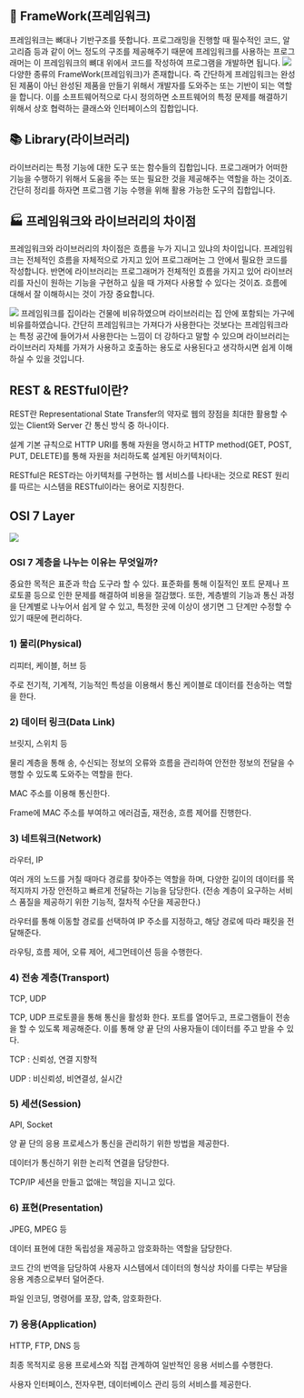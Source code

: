 ## 🚗 FrameWork(프레임워크)

프레임워크는 뼈대나 기반구조를 뜻합니다. 
프로그래밍을 진행할 때 필수적인 코드, 알고리즘 등과 같이 어느 정도의 구조를 제공해주기 때문에 
프레임워크를 사용하는 프로그래머는 이 프레임워크의 뼈대 위에서 코드를 작성하여 프로그램을 개발하면 됩니다.
<img src="https://github.com/dhcho/document/blob/main/images/framework.png">
다양한 종류의 FrameWork(프레임워크)가 존재합니다.
즉 간단하게 프레임워크는 완성된 제품이 아닌 완성된 제품을 만들기 위해서 개발자를 도와주는 또는 기반이 되는 역할을 합니다.
이를 소프트웨어적으로 다시 정의하면 소프트웨어의 특정 문제를 해결하기 위해서 상호 협력하는 클래스와 인터페이스의 집합입니다.

## 📚 Library(라이브러리)

라이브러리는 특정 기능에 대한 도구 또는 함수들의 집합입니다. 
프로그래머가 어떠한 기능을 수행하기 위해서 도움을 주는 또는 필요한 것을 제공해주는 역할을 하는 것이죠. 
간단히 정리를 하자면 프로그램 기능 수행을 위해 활용 가능한 도구의 집합입니다.

## 🏭 프레임워크와 라이브러리의 차이점
프레임워크와 라이브러리의 차이점은 흐름을 누가 지니고 있냐의 차이입니다. 
프레임워크는 전체적인 흐름을 자체적으로 가지고 있어 프로그래머는 그 안에서 필요한 코드를 작성합니다. 반면에 라이브러리는 프로그래머가 전체적인 흐름을 가지고 있어 라이브러리를 자신이 원하는 기능을 구현하고 싶을 때 가져다 사용할 수 있다는 것이죠. 
흐름에 대해서 잘 이해하시는 것이 가장 중요합니다.

<img src="https://github.com/dhcho/document/blob/main/images/framelib.png">
프레임워크를 집이라는 건물에 비유하였으며 라이브러리는 집 안에 포함되는 가구에 비유를하였습니다.
간단히 프레임워크는 가져다가 사용한다는 것보다는 프레임워크라는 특정 공간에 들어가서 사용한다는 느낌이 더 강하다고 말할 수 있으며 
라이브러리는 라이브러리 자체를 가져가 사용하고 호출하는 용도로 사용된다고 생각하시면 쉽게 이해하실 수 있을 것입니다.

## REST & RESTful이란?

REST란 Representational State Transfer의 약자로 웹의 장점을 최대한 활용할 수 있는 Client와 Server 간 통신 방식 중 하나이다.



설계 기본 규칙으로 HTTP URI를 통해 자원을 명시하고 HTTP method(GET, POST, PUT, DELETE)를 통해 자원을 처리하도록 설계된 아키텍처이다.



RESTful은 REST라는 아키텍처를 구현하는 웹 서비스를 나타내는 것으로 REST 원리를 따르는 시스템을 RESTful이라는 용어로 지칭한다.

## OSI 7 Layer
<img src="https://github.com/dhcho/document/blob/main/images/osi7layer.png">

### OSI 7 계층을 나누는 이유는 무엇일까?

중요한 목적은 표준과 학습 도구라 할 수 있다. 표준화를 통해 이질적인 포트 문제나 프로토콜 등으로 인한 문제를 해결하여 비용을 절감했다. 또한, 계층별의 기능과 통신 과정을 단계별로 나누어서 쉽게 알 수 있고, 특정한 곳에 이상이 생기면 그 단계만 수정할 수 있기 때문에 편리하다.

### 1) 물리(Physical)

리피터, 케이블, 허브 등

주로 전기적, 기계적, 기능적인 특성을 이용해서 통신 케이블로 데이터를 전송하는 역할을 한다.

### 2) 데이터 링크(Data Link)

브릿지, 스위치 등

물리 계층을 통해 송, 수신되는 정보의 오류와 흐름을 관리하여 안전한 정보의 전달을 수행할 수 있도록 도와주는 역할을 한다.

MAC 주소를 이용해 통신한다.

Frame에 MAC 주소를 부여하고 에러검출, 재전송, 흐름 제어를 진행한다.

### 3) 네트워크(Network)

라우터, IP

여러 개의 노드를 거칠 때마다 경로를 찾아주는 역할을 하며, 다양한 길이의 데이터를 목적지까지 가장 안전하고 빠르게 전달하는 기능을 담당한다. (전송 계층이 요구하는 서비스 품질을 제공하기 위한 기능적, 절차적 수단을 제공한다.)

라우터를 통해 이동할 경로를 선택하여 IP 주소를 지정하고, 해당 경로에 따라 패킷을 전달해준다.

라우팅, 흐름 제어, 오류 제어, 세그먼테이션 등을 수행한다.

### 4) 전송 계층(Transport)

TCP, UDP

TCP, UDP 프로토콜을 통해 통신을 활성화 한다. 포트를 열어두고, 프로그램들이 전송을 할 수 있도록 제공해준다. 이를 통해 양 끝 단의 사용자들이 데이터를 주고 받을 수 있다.

TCP : 신뢰성, 연결 지향적

UDP : 비신뢰성, 비연결성, 실시간

### 5) 세션(Session)

API, Socket

양 끝 단의 응용 프로세스가 통신을 관리하기 위한 방법을 제공한다.

데이터가 통신하기 위한 논리적 연결을 담당한다.

TCP/IP 세션을 만들고 없애는 책임을 지니고 있다.

### 6) 표현(Presentation)

JPEG, MPEG 등

데이터 표현에 대한 독립성을 제공하고 암호화하는 역할을 담당한다.

코드 간의 번역을 담당하여 사용자 시스템에서 데이터의 형식상 차이를 다루는 부담을 응용 계층으로부터 덜어준다.

파일 인코딩, 명령어를 포장, 압축, 암호화한다.

### 7) 응용(Application)

HTTP, FTP, DNS 등

최종 목적지로 응용 프로세스와 직접 관계하여 일반적인 응용 서비스를 수행한다.

사용자 인터페이스, 전자우편, 데이터베이스 관리 등의 서비스를 제공한다.
